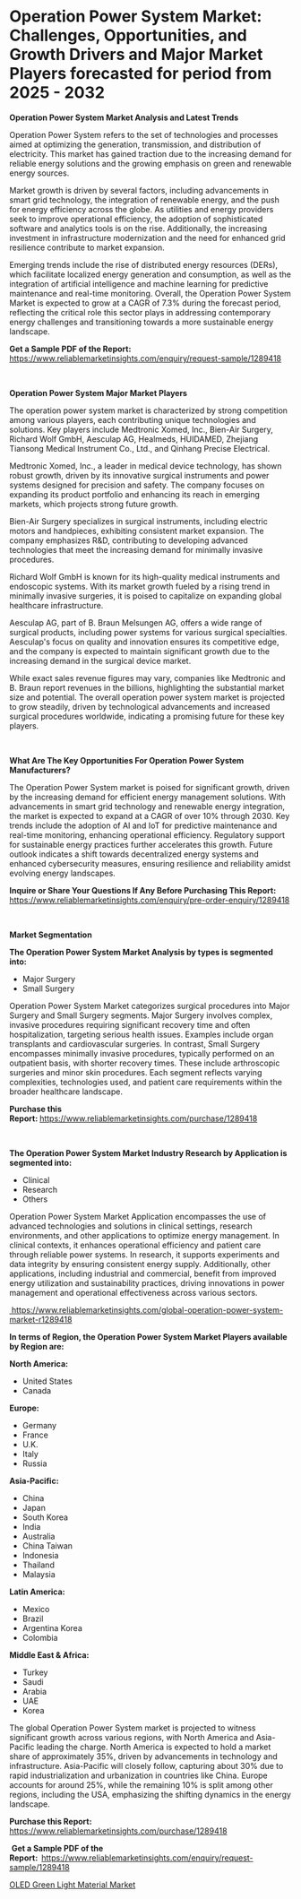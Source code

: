 <p><h1>Operation Power System Market: Challenges, Opportunities, and Growth Drivers and Major Market Players forecasted for period from 2025 - 2032</h1></p><p><strong>Operation Power System Market Analysis and Latest Trends</strong></p>
<p><p>Operation Power System refers to the set of technologies and processes aimed at optimizing the generation, transmission, and distribution of electricity. This market has gained traction due to the increasing demand for reliable energy solutions and the growing emphasis on green and renewable energy sources. </p><p>Market growth is driven by several factors, including advancements in smart grid technology, the integration of renewable energy, and the push for energy efficiency across the globe. As utilities and energy providers seek to improve operational efficiency, the adoption of sophisticated software and analytics tools is on the rise. Additionally, the increasing investment in infrastructure modernization and the need for enhanced grid resilience contribute to market expansion.</p><p>Emerging trends include the rise of distributed energy resources (DERs), which facilitate localized energy generation and consumption, as well as the integration of artificial intelligence and machine learning for predictive maintenance and real-time monitoring. Overall, the Operation Power System Market is expected to grow at a CAGR of 7.3% during the forecast period, reflecting the critical role this sector plays in addressing contemporary energy challenges and transitioning towards a more sustainable energy landscape.</p></p>
<p><strong>Get a Sample PDF of the Report:&nbsp;</strong> <a href="https://www.reliablemarketinsights.com/enquiry/request-sample/1289418?utm_campaign=2012&utm_medium=2&utm_source=Github&utm_content=ia&utm_term=16012025&utm_id=operation-power-system">https://www.reliablemarketinsights.com/enquiry/request-sample/1289418</a></p>
<p>&nbsp;</p>
<p><strong>Operation Power System Major Market Players</strong></p>
<p><p>The operation power system market is characterized by strong competition among various players, each contributing unique technologies and solutions. Key players include Medtronic Xomed, Inc., Bien-Air Surgery, Richard Wolf GmbH, Aesculap AG, Healmeds, HUIDAMED, Zhejiang Tiansong Medical Instrument Co., Ltd., and Qinhang Precise Electrical.</p><p>Medtronic Xomed, Inc., a leader in medical device technology, has shown robust growth, driven by its innovative surgical instruments and power systems designed for precision and safety. The company focuses on expanding its product portfolio and enhancing its reach in emerging markets, which projects strong future growth.</p><p>Bien-Air Surgery specializes in surgical instruments, including electric motors and handpieces, exhibiting consistent market expansion. The company emphasizes R&D, contributing to developing advanced technologies that meet the increasing demand for minimally invasive procedures.</p><p>Richard Wolf GmbH is known for its high-quality medical instruments and endoscopic systems. With its market growth fueled by a rising trend in minimally invasive surgeries, it is poised to capitalize on expanding global healthcare infrastructure.</p><p>Aesculap AG, part of B. Braun Melsungen AG, offers a wide range of surgical products, including power systems for various surgical specialties. Aesculap's focus on quality and innovation ensures its competitive edge, and the company is expected to maintain significant growth due to the increasing demand in the surgical device market.</p><p>While exact sales revenue figures may vary, companies like Medtronic and B. Braun report revenues in the billions, highlighting the substantial market size and potential. The overall operation power system market is projected to grow steadily, driven by technological advancements and increased surgical procedures worldwide, indicating a promising future for these key players.</p></p>
<p>&nbsp;</p>
<p><strong>What Are The Key Opportunities For Operation Power System Manufacturers?</strong></p>
<p><p>The Operation Power System market is poised for significant growth, driven by the increasing demand for efficient energy management solutions. With advancements in smart grid technology and renewable energy integration, the market is expected to expand at a CAGR of over 10% through 2030. Key trends include the adoption of AI and IoT for predictive maintenance and real-time monitoring, enhancing operational efficiency. Regulatory support for sustainable energy practices further accelerates this growth. Future outlook indicates a shift towards decentralized energy systems and enhanced cybersecurity measures, ensuring resilience and reliability amidst evolving energy landscapes.</p></p>
<p><strong>Inquire or Share Your Questions If Any Before Purchasing This Report:</strong> <a href="https://www.reliablemarketinsights.com/enquiry/pre-order-enquiry/1289418?utm_campaign=2012&utm_medium=2&utm_source=Github&utm_content=ia&utm_term=16012025&utm_id=operation-power-system">https://www.reliablemarketinsights.com/enquiry/pre-order-enquiry/1289418</a></p>
<p>&nbsp;</p>
<p><strong>Market Segmentation</strong></p>
<p><strong>The Operation Power System Market Analysis by types is segmented into:</strong></p>
<p><ul><li>Major Surgery</li><li>Small Surgery</li></ul></p>
<p><p>Operation Power System Market categorizes surgical procedures into Major Surgery and Small Surgery segments. Major Surgery involves complex, invasive procedures requiring significant recovery time and often hospitalization, targeting serious health issues. Examples include organ transplants and cardiovascular surgeries. In contrast, Small Surgery encompasses minimally invasive procedures, typically performed on an outpatient basis, with shorter recovery times. These include arthroscopic surgeries and minor skin procedures. Each segment reflects varying complexities, technologies used, and patient care requirements within the broader healthcare landscape.</p></p>
<p><strong>Purchase this Report:&nbsp;</strong><a href="https://www.reliablemarketinsights.com/purchase/1289418?utm_campaign=2012&utm_medium=2&utm_source=Github&utm_content=ia&utm_term=16012025&utm_id=operation-power-system">https://www.reliablemarketinsights.com/purchase/1289418</a></p>
<p>&nbsp;</p>
<p><strong>The Operation Power System Market Industry Research by Application is segmented into:</strong></p>
<p><ul><li>Clinical</li><li>Research</li><li>Others</li></ul></p>
<p><p>Operation Power System Market Application encompasses the use of advanced technologies and solutions in clinical settings, research environments, and other applications to optimize energy management. In clinical contexts, it enhances operational efficiency and patient care through reliable power systems. In research, it supports experiments and data integrity by ensuring consistent energy supply. Additionally, other applications, including industrial and commercial, benefit from improved energy utilization and sustainability practices, driving innovations in power management and operational effectiveness across various sectors.</p></p>
<p><a href="https://www.reliablemarketinsights.com/global-operation-power-system-market-r1289418?utm_campaign=2012&utm_medium=2&utm_source=Github&utm_content=ia&utm_term=16012025&utm_id=operation-power-system">&nbsp;https://www.reliablemarketinsights.com/global-operation-power-system-market-r1289418</a></p>
<p><strong>In terms of Region, the Operation Power System Market Players available by Region are:</strong></p>
<p>
    <p> <strong> North America: </strong>
        <ul>
            <li>United States</li>
            <li>Canada</li>
        </ul>
        </p> 
    <p> <strong> Europe: </strong>
        <ul>
            <li>Germany</li>
            <li>France</li>
            <li>U.K.</li>
            <li>Italy</li>
            <li>Russia</li>
        </ul>
        </p> 
    <p> <strong> Asia-Pacific: </strong>
        <ul>
            <li>China</li>
            <li>Japan</li>
            <li>South Korea</li>
            <li>India</li>
            <li>Australia</li>
            <li>China Taiwan</li>
            <li>Indonesia</li>
            <li>Thailand</li>
            <li>Malaysia</li>
        </ul>
        </p> 
    <p> <strong> Latin America: </strong>
        <ul>
            <li>Mexico</li>
            <li>Brazil</li>
            <li>Argentina Korea</li>
            <li>Colombia</li>
        </ul>
        </p> 
    <p> <strong> Middle East & Africa: </strong>
        <ul>
            <li>Turkey</li>
            <li>Saudi</li>
            <li>Arabia</li>
            <li>UAE</li>
            <li>Korea</li>
        </ul>
    </p>
    </p>
<p><p>The global Operation Power System market is projected to witness significant growth across various regions, with North America and Asia-Pacific leading the charge. North America is expected to hold a market share of approximately 35%, driven by advancements in technology and infrastructure. Asia-Pacific will closely follow, capturing about 30% due to rapid industrialization and urbanization in countries like China. Europe accounts for around 25%, while the remaining 10% is split among other regions, including the USA, emphasizing the shifting dynamics in the energy landscape.</p></p>
<p><strong>Purchase this Report: </strong><a href="https://www.reliablemarketinsights.com/purchase/1289418?utm_campaign=2012&utm_medium=2&utm_source=Github&utm_content=ia&utm_term=16012025&utm_id=operation-power-system">https://www.reliablemarketinsights.com/purchase/1289418</a></p>
<p>&nbsp;<strong>Get a Sample PDF of the Report:&nbsp;&nbsp;</strong><a href="https://www.reliablemarketinsights.com/enquiry/request-sample/1289418?utm_campaign=2012&utm_medium=2&utm_source=Github&utm_content=ia&utm_term=16012025&utm_id=operation-power-system">https://www.reliablemarketinsights.com/enquiry/request-sample/1289418</a></p>
<p><strong></strong></p>
<p><p><a href="https://github.com/JakirUddin511/Market-Research-Report-List-1/blob/main/oled-green-light-material-market.md?utm_campaign=2012&utm_medium=2&utm_source=Github&utm_content=ia&utm_term=16012025&utm_id=operation-power-system">OLED Green Light Material Market</a></p></p>